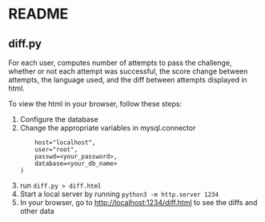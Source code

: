 # README

## diff.py 

For each user, computes number of attempts to pass the challenge, whether or not each attempt was successful, the score change between attempts, the language used, and the diff between attempts displayed in html. 

To view the html in your browser, follow these steps: 

1. Configure the database 
2. Change the appropriate variables in mysql.connector
    ```mydb = mysql.connector.connect(
        host="localhost",
        user="root",
        passwd=<your_password>, 
        database=<your_db_name>
    )
    ```
3. run 
    `diff.py > diff.html` 
4. Start a local server by running 
    `python3 -m http.server 1234` 
5. In your browser, go to <http://localhost:1234/diff.html> to see the diffs and other data      
